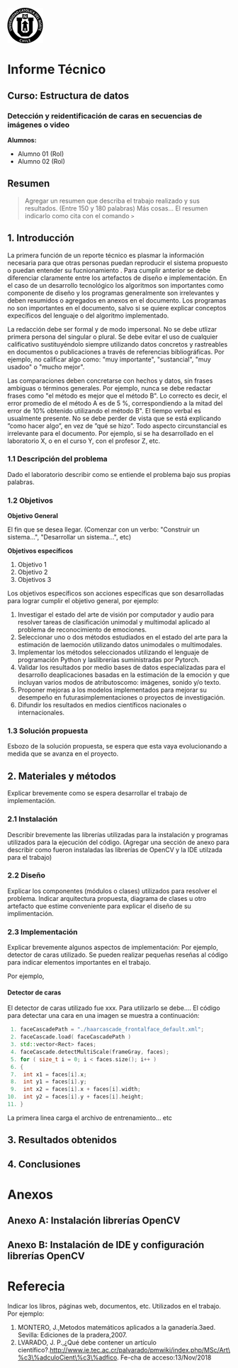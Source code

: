 ![UCN](60x60-ucn-negro.png)


# Informe Técnico 
## Curso: Estructura de datos
### Detección y reidentificación de caras en secuencias de imágenes o video

**Alumnos:**

* Alumno 01 (Rol)
* Alumno 02 (Rol)

## Resumen 

> Agregar un resumen que describa el trabajo realizado y sus resultados. (Entre 150 y 180 palabras)
> Más cosas...
> El resumen indicarlo como cita con el comando `>`
## 1. Introducción

La primera función de un reporte técnico es plasmar la información necesaria para que otras personas puedan reproducir el sistema propuesto o puedan entender su fucnionamiento . Para cumplir anterior se debe diferenciar claramente entre los artefactos de diseño e implementación. En el caso de un desarrollo tecnológico los algoritmos son importantes como componente de diseño y los programas generalmente son irrelevantes y deben resumidos o agregados en anexos en el documento. Los programas no son importantes en el documento, salvo si se quiere explicar conceptos expecíficos del lenguaje o del algoritmo implementado.

La redacción debe ser formal y de modo impersonal. No se debe utlizar primera persona del singular o plural. Se debe evitar el uso de cualquier calificativo sustituyéndolo siempre utilizando datos concretos y rastreables en documentos o publicaciones a través de referencias bibliográficas. Por ejemplo, no calificar algo como: "muy importante", "sustancial", "muy usadoo" o "mucho mejor".

Las comparaciones deben concretarse con hechos y datos, sin frases ambiguas o términos generales. Por ejemplo, nunca se debe redactar frases como "el método es mejor que el método B". Lo correcto es decir, el error promedio de el método A es de 5 %, correspondiendo a la mitad del error de 10% obtenido utilizando el método B". El tiempo verbal es usualmente presente. No se debe perder de vista que se está explicando ”como hacer algo”, en vez de ”qué se hizo”. Todo aspecto circunstancial es irrelevante para el documento. Por ejemplo, si se ha desarrollado en el laboratorio X, o en el curso Y, con el profesor Z, etc.

### 1.1 Descripción del problema

Dado el laboratorio describir como se entiende el problema bajo sus propias palabras.

### 1.2 Objetivos 

**Objetivo General**

El fin que se desea llegar. (Comenzar con un verbo: "Construir un sistema...", "Desarrollar un sistema...", etc)

**Objetivos específicos**

1. Objetivo 1
2. Objetivo 2
3. Objetivos 3

Los objetivos específicos son acciones específicas que son desarrolladas para lograr cumplir el objetivo general, por ejemplo:

1. Investigar  el  estado  del  arte  de  visión  por  computador  y  audio  para  resolver  tareas de  clasificación unimodal y multimodal aplicado  al  problema  de  reconocimiento  de emociones.
2.  Seleccionar  uno  o  dos  métodos  estudiados  en  el  estado  del  arte  para  la  estimación  de  laemoción utilizando datos unimodales o multimodales.
3.  Implementar los métodos seleccionados utilizando el lenguaje de programación Python y laslibrerías suministradas por Pytorch.
4.  Validar  los  resultados  por  medio  bases  de  datos  especializadas  para  el  desarrollo  deaplicaciones basadas en la estimación de la emoción y que incluyan varios modos de atributoscomo: imágenes, sonido y/o texto.
5.  Proponer  mejoras  a  los  modelos  implementados  para  mejorar  su  desempeño  en  futurasimplementaciones o proyectos de investigación.
6.  Difundir los resultados en medios científicos nacionales o internacionales.

### 1.3 Solución propuesta

Esbozo de la solución propuesta, se espera que esta vaya evolucionando a medida que se avanza en el proyecto.

## 2. Materiales y métodos

Explicar brevemente como se espera desarrollar el trabajo de implementación.

### 2.1 Instalación

Describir brevemente las librerías utilizadas para la instalación y programas utilizados para la ejecución del código. (Agregar una sección de anexo para describir como fueron instaladas las librerías de OpenCV y la IDE utilzada para el trabajo)

### 2.2 Diseño 

Explicar los componentes (módulos o clases) utilizados para resolver el problema. Indicar arquitectura propuesta, diagrama de clases u otro artefacto que estime conveniente para explicar el diseño de su implimentación.

### 2.3 Implementación

Explicar brevemente algunos aspectos de implementación: Por ejemplo, detector de caras utilizado. Se pueden realizar pequeñas reseñas al código para indicar elementos importantes en el trabajo.

Por ejemplo, 

#### Detector de caras

El detector de caras utilizado fue xxx. Para utilizarlo se debe.... El código para detectar una cara en una imagen se muestra a continuación:

```c++
 1. faceCascadePath = "./haarcascade_frontalface_default.xml";
 2. faceCascade.load( faceCascadePath )
 3. std::vector<Rect> faces;
 4. faceCascade.detectMultiScale(frameGray, faces);
 5. for ( size_t i = 0; i < faces.size(); i++ )
 6. {
 7.  int x1 = faces[i].x;
 8.  int y1 = faces[i].y;
 9.  int x2 = faces[i].x + faces[i].width;
10.  int y2 = faces[i].y + faces[i].height;
11. }
```
La primera linea carga el archivo de entrenamiento... etc

## 3. Resultados obtenidos

## 4. Conclusiones

# Anexos

## Anexo A: Instalación librerías OpenCV

## Anexo B: Instalación de IDE y configuración librerías OpenCV

# Referecia

Indicar los libros, páginas web, documentos, etc. Utilizados en el trabajo. Por ejemplo:

1. MONTERO, J.,Metodos matemáticos aplicados a la ganadería.3aed. Sevilla: Ediciones de la pradera,2007.
2. LVARADO,   J.   P.,¿Qué   debe   contener   un   artículo   científico?.http://www.ie.tec.ac.cr/palvarado/pmwiki/index.php/MSc/Art\%c3\%adculoCient\%c3\%adfico. Fe-cha de acceso:13/Nov/2018
